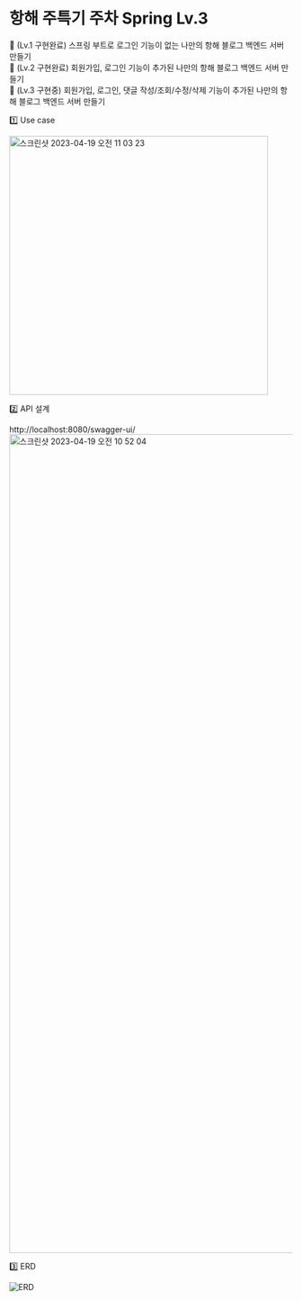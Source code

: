 # 항해 주특기 주차 Spring Lv.3

🏁  (Lv.1 구현완료) 스프링 부트로 로그인 기능이 없는 나만의 항해 블로그 백엔드 서버 만들기 <br>
🏁  (Lv.2 구현완료) 회원가입, 로그인 기능이 추가된 나만의 항해 블로그 백엔드 서버 만들기 <br>
🏁  (Lv.3 구현중) 회원가입, 로그인, 댓글 작성/조회/수정/삭제 기능이 추가된 나만의 항해 블로그 백엔드 서버 만들기

1️⃣ Use case

<img width="460" alt="스크린샷 2023-04-19 오전 11 03 23" src="https://user-images.githubusercontent.com/97949070/232947490-2225043b-89cc-45f3-8d20-38f6be570d04.png">

2️⃣ API 설계

http://localhost:8080/swagger-ui/
<img width="1455" alt="스크린샷 2023-04-19 오전 10 52 04" src="https://user-images.githubusercontent.com/97949070/232946215-d369bd18-d439-4bed-a906-026a8583eb93.png">

3️⃣ ERD

![ERD](https://user-images.githubusercontent.com/97949070/233754312-52cbdf92-0827-4689-bffa-60696a26668c.png)

